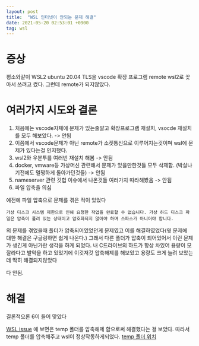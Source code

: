 ```yaml
---
layout: post
title:  "WSL 인터넷이 안되는 문제 해결"
date: 2021-05-20 02:53:01 +0900
tag: wsl
---
```



# 증상

평소와같이 WSL2 ubuntu 20.04 TLS을 vscode 확장 프로그램 remote wsl2로 꽂아서 쓰려고 켰다.
그런데 remote가 되지않았다.

# 여러가지 시도와 결론

1. 처음에는 vscode자체에 문제가 있는줄알고 확장프로그램 재설치, vsocde 재설치를 모두 해보았다. -> 안됨
2. 이쯤에서 vscode문제가 아닌 remote가 소켓통신으로 이루어지는것이며 wsl에 문제가 있다는걸 인지했다.
3. wsl2와 우분투를 여러번 재설치 해봄 -> 안됨
4. docker, vmware등 가상머신 관련해서 문제가 있을만한것들 모두 삭제함. (박살나기전에도 멀쩡하게 돌아가던것들) -> 안됨
5. nameserver 관련 깃헙 이슈에서 나온것들 여러가지 따라해봤음  -> 안됨
6.  파일 압축을 의심

예전에 파일 압축으로 문제를 겪은 적이 있었다

`가상 디스크 시스템 제한으로 인해 요청한 작업을 완료할 수 없습니다. 가상 하드 디스크 파일은 압축이 풀려 있는 상태이고 암호화되지 않아야 하며 스파스가 아니어야 합니다.`

의 문제를 겪었을때 폴더가 압축되어있었던게 문제였고 이를 해결하였었다(윗 문제에 대한 해결은 구글링하면 쉽게 나온다.) 그래서 다른 폴더가 압축이 되어있어서 이런 문제가 생긴게 아닌가란 생각을 하게 되었다. 내 C드라이브의 하드가 항상 차있어 용량이 모잘라다고 발악을 하고 있었기에 이것저것 압축해제를 해보았고 용량도 크게 늘려 보았는데 딱히 해결되지않았다



다 안됨.



# 해결

결론적으론 6이 들어 맞았다

[WSL issue](https://github.com/microsoft/WSL/issues/5336) 에 보면은 temp 폴더를 압축해제 함으로써 해결했다는 걸 보았다.
따라서 temp 폴더를 압축해주고 wsl이 정상작동하게되었다. [temp 폴더 위치](http://portable-forensics.blogspot.com/2014/12/system-temp.html)

